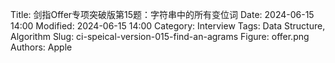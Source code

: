 Title: 剑指Offer专项突破版第15题：字符串中的所有变位词
Date: 2024-06-15 14:00
Modified: 2024-06-15 14:00
Category: Interview
Tags: Data Structure, Algorithm
Slug: ci-speical-version-015-find-an-agrams
Figure: offer.png
Authors: Apple